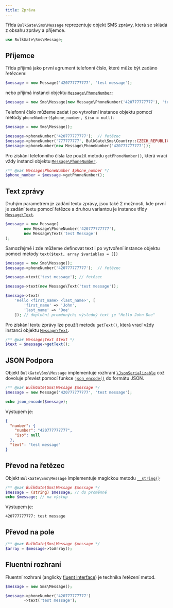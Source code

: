 ```yaml
---
title: Zpráva
---
```


Třída `BulkGate\Sms\Message` reprezentuje objekt SMS zprávy, která se skládá z obsahu zprávy a příjemce.

``` php
use BulkGate\Sms\Message;
```

## Příjemce

Třída přijímá jako první agrument telefonní číslo, které může být zadáno řetězcem:

``` php
$message = new Message('420777777777', 'test message');
```

nebo přijímá instanci objektu [`Message\PhoneNumber`](php-sdk-message-phone-number.md):

``` php
$message = new Sms\Message(new Message\PhoneNumber('420777777777'), 'test message');
```

Telefonní číslo můžeme zadat i po vytvoření instance objektu pomocí metody `phoneNumber($phone_number, $iso = null)`:

``` php
$message = new Sms\Message();

$message->phoneNumber('420777777777');  // řetězec
$message->phoneNumber('777777777', BulkGate\Sms\Country::CZECH_REPUBLIC);  // Varianta s doplněním mezinárodní telefonní předvolby
$message->phoneNumber(new Message\PhoneNumber('420777777777')); 
```

Pro získání telefonního čísla lze použít metodu `getPhoneNumber()`, která vrací vždy instanci objektu [`Message\PhoneNumber`](php-sdk-message-phone-number.md).

``` php
/** @var Message\PhoneNumber $phone_number */
$phone_number = $message->getPhoneNumber();
```

## Text zprávy

Druhým parametrem je zadání textu zprávy, jsou také 2 možnosti, kde první je zadání textu pomocí řetězce a druhou variantou je instance třídy [`Message\Text`](php-sdk-message-text.md).

``` php
$message = new Message(
        new Message\PhoneNumber('420777777777'), 
        new Message\Text('test Message')
);
```

Samozřejmě i zde můžeme definovat text i po vytvoření instance objektu pomocí metody `text($text, array $variables = [])`

``` php
$message = new Sms\Message();
$message->phoneNumber('420777777777');  // řetězec

$message->text('test message'); // řetězec

$message->text(new Message\Text('test message')); 

$message->text(
    'Hello <first_name> <last_name>', [
        'first_name' => 'John', 
        'last_name' => 'Doe'
    ]); // doplnění proměnných; výsledný text je "Hello John Doe"
```

Pro získání textu zprávy lze použít metodu `getText()`, která vrací vždy instanci objektu [`Message\Text`](php-sdk-message-text.md).

``` php
/** @var Message\Text $text */
$text = $message->getText();
```

## JSON Podpora

Objekt `BulkGate\Sms\Message` implementuje rozhraní [`\JsonSerializable`](http://php.net/manual/en/class.jsonserializable.php) což dovoluje převést pomocí funkce [`json_encode()`](http://php.net/manual/en/function.json-encode.php) do formátu JSON.

``` php
/** @var BulkGate\Sms\Message $message */
$message = new Message('420777777777', 'test message');

echo json_encode($message);
```

Výstupem je:

``` json
{
  "number": {
    "number": "420777777777",
    "iso": null
  },
  "text": "test message"
}
```

## Převod na řetězec

Objekt `BulkGate\Sms\Message` implementuje magickou metodu [`__string()`](http://php.net/manual/en/language.oop5.magic.php#object.tostring)

``` php
/** @var BulkGate\Sms\Message $message */
$message = (string) $message; // do proměnné
echo $message; // na výstup
```

Výstupem je:

```
420777777777: test message
```

## Převod na pole 

``` php
/** @var BulkGate\Sms\Message $message */
$array = $message->toArray();
```

## Fluentní rozhraní

Fluentní rozhraní (anglicky [fluent interface](https://en.wikipedia.org/wiki/Fluent_interface)) je technika řetězení metod.

``` php
$message = new Sms\Message();

$message->phoneNumber('420777777777')
        ->text('test message');
```

